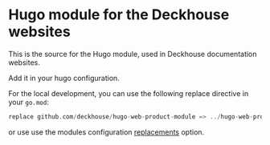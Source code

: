 # Hugo module for the Deckhouse websites

This is the source for the Hugo module, used in Deckhouse documentation websites.  

Add it in your hugo configuration.

For the local development, you can use the following replace directive in your `go.mod`:

```go
replace github.com/deckhouse/hugo-web-product-module => ../hugo-web-product-module
```

or use use the modules configuration [replacements](https://gohugo.io/configuration/module/#replacements) option.